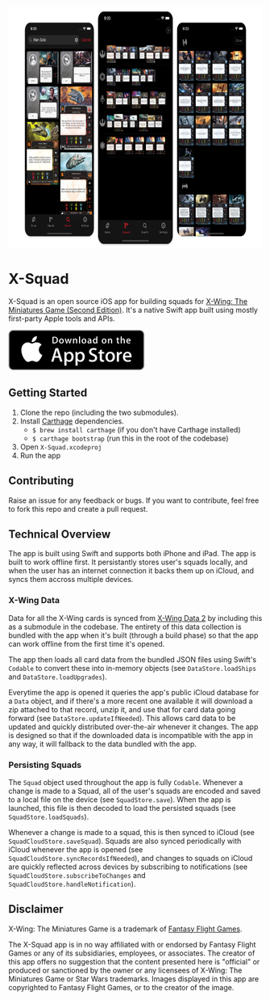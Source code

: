 <p align="center">
<img src="Images/Screenshots.png" alt="App Icon" height="480" />
</p>

# X-Squad
X-Squad is an open source iOS app for building squads for [X-Wing: The Miniatures Game (Second Edition)](https://www.fantasyflightgames.com/en/products/x-wing-second-edition/). It's a native Swift app built using mostly first-party Apple tools and APIs.

[![App Store](Images/App_Store.svg)](https://itunes.apple.com/gb/app/x-squad-build-x-wing-squads/id1448998094)

## Getting Started

1. Clone the repo (including the two submodules).
2. Install [Carthage](https://github.com/Carthage/Carthage) dependencies.
	- `$ brew install carthage` (if you don't have Carthage installed)
	- `$ carthage bootstrap` (run this in the root of the codebase)
3. Open `X-Squad.xcodeproj`
4. Run the app

## Contributing
Raise an issue for any feedback or bugs. If you want to contribute, feel free to fork this repo and create a pull request.

## Technical Overview
The app is built using Swift and supports both iPhone and iPad. The app is built to work offline first. It persistantly stores user's squads locally, and when the user has an internet connection it backs them up on iCloud, and syncs them accross multiple devices.

### X-Wing Data
Data for all the X-Wing cards is synced from [X-Wing Data 2](https://github.com/guidokessels/xwing-data2) by including this as a submodule in the codebase. The entirety of this data collection is bundled with the app when it's built (through a build phase) so that the app can work offline from the first time it's opened.

The app then loads all card data from the bundled JSON files using Swift's `Codable` to convert these into in-memory objects (see `DataStore.loadShips` and `DataStore.loadUpgrades`).

Everytime the app is opened it queries the app's public iCloud database for a `Data` object, and if there's a more recent one available it will download a zip attached to that record, unzip it, and use that for card data going forward (see `DataStore.updateIfNeeded`). This allows card data to be updated and quickly distributed over-the-air whenever it changes. The app is designed so that if the downloaded data is incompatible with the app in any way, it will fallback to the data bundled with the app.

### Persisting Squads
The `Squad` object used throughout the app is fully `Codable`. Whenever a change is made to a Squad, all of the user's squads are encoded and saved to a local file on the device (see `SquadStore.save`). When the app is launched, this file is then decoded to load the persisted squads (see `SquadStore.loadSquads`).

Whenever a change is made to a squad, this is then synced to iCloud (see `SquadCloudStore.saveSquad`). Squads are also synced periodically with iCloud whenever the app is opened (see `SquadCloudStore.syncRecordsIfNeeded`), and changes to squads on iCloud are quickly reflected across devices by subscribing to notifications (see `SquadCloudStore.subscribeToChanges` and `SquadCloudStore.handleNotification`).

## Disclaimer
X-Wing: The Miniatures Game is a trademark of [Fantasy Flight Games](http://fantasyflightgames.com/).

The X-Squad app is in no way affiliated with or endorsed by Fantasy Flight Games or any of its subsidiaries, employees, or associates. The creator of this app offers no suggestion that the content presented here is "official" or produced or sanctioned by the owner or any licensees of X-Wing: The Miniatures Game or Star Wars trademarks. Images displayed in this app are copyrighted to Fantasy Flight Games, or to the creator of the image.

